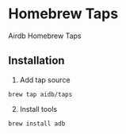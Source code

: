 # Homebrew Taps
Airdb Homebrew Taps

## Installation

1. Add tap source

```
brew tap aidb/taps
```

2. Install tools

```
brew install adb
```
